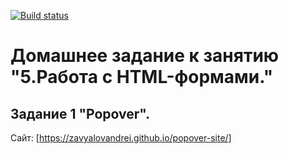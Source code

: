[![Build status](https://ci.appveyor.com/api/projects/status/isujubwyap140jxu?svg=true)](https://ci.appveyor.com/project/ZavyalovAndrei/popover)

# Домашнее задание к занятию "5.Работа с HTML-формами."
## Задание 1 "Popover".

Сайт: [https://zavyalovandrei.github.io/popover-site/]